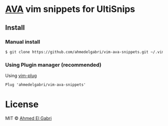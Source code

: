 # [AVA](https://github.com/sindresorhus/ava) vim snippets for UltiSnips

## Install

### Manual install

```sh
$ git clone https://github.com/ahmedelgabri/vim-ava-snippets.git ~/.vim/UltiSnips/
```

### Using Plugin manager (recommended)

Using [vim-plug](https://github.com/junegunn/vim-plug)

```viml
Plug 'ahmedelgabri/vim-ava-snippets'
```

# License
MIT © [Ahmed El Gabri](https://twitter.com/ahmedelgabri)

